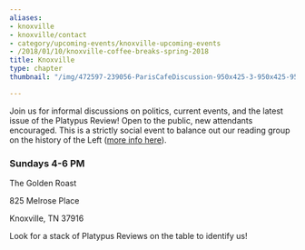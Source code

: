 ```yaml
---
aliases:
- knoxville
- knoxville/contact
- category/upcoming-events/knoxville-upcoming-events
- /2018/01/10/knoxville-coffee-breaks-spring-2018
title: Knoxville
type: chapter
thumbnail: "/img/472597-239056-ParisCafeDiscussion-950x425-3-950x425-950x425-2.jpg"

---
```

Join us for informal discussions on politics, current events, and the latest issue of the Platypus Review! Open to the public, new attendants encouraged. This is a strictly social event to balance out our reading group on the history of the Left ([more info here](https://platypus1917.org/2018/01/10/platypus-knoxville-reading-group-winter-spring-2018/)).

### Sundays 4-6 PM
The Golden Roast

825 Melrose Place

Knoxville, TN 37916

Look for a stack of Platypus Reviews on the table to identify us!
